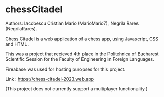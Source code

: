 # chessCitadel

Authors: Iacobescu Cristian Mario (MarioMario7), Negrila Rares (NegrilaRares).

Chess Citadel is a web application of a chess app, using Javascript, CSS and HTML.

This was a project that recieved 4th place in the Politehnica of Bucharest Scientific Session for the Faculty of Engineering in Foreign Languages.

Fireabase was used for hosting puropses for this project.

Link : https://chess-citadel-2023.web.app

(This project does not currently support a multiplayer functionality )
